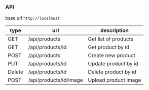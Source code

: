 ### API 
base url `http://localhost`

| type   | url                         |  description            |
| ------ | --------------------------- | ---------------------- |
| GET   | /api/products             |  Get list of products     |
| GET   | /api/products/id            | Get product by id    |
| POST   | /api/products           | Create new product    |
| PUT | /api/products/id        | Update product by id |
| Delete | /api/products/id        | Delete product by id    |
| POST | /api/products/id/image        | Upload product image    |
